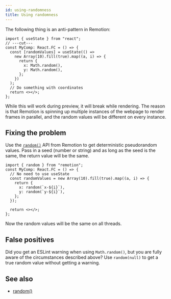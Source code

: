 ```yaml
---
id: using-randomness
title: Using randomness
---
```


The following thing is an anti-pattern in Remotion:

```tsx twoslash
import { useState } from "react";
// ---cut---
const MyComp: React.FC = () => {
  const [randomValues] = useState(() =>
    new Array(10).fill(true).map((a, i) => {
      return {
        x: Math.random(),
        y: Math.random(),
      };
    })
  );
  // Do something with coordinates
  return <></>;
};
```

While this will work during preview, it will break while rendering. The reason is that Remotion is spinning up multiple instances of the webpage to render frames in parallel, and the random values will be different on every instance.

## Fixing the problem

Use the [`random()`](/docs/random) API from Remotion to get deterministic pseudorandom values. Pass in a seed (number or string) and as long as the seed is the same, the return value will be the same.

```tsx twoslash {5-6}
import { random } from "remotion";
const MyComp: React.FC = () => {
  // No need to use useState
  const randomValues = new Array(10).fill(true).map((a, i) => {
    return {
      x: random(`x-${i}`),
      y: random(`y-${i}`),
    };
  });

  return <></>;
};
```

Now the random values will be the same on all threads.

## False positives

Did you get an ESLint warning when using `Math.random()`, but you are fully aware of the circumstances described above? Use `random(null)` to get a true random value without getting a warning.

## See also

- [random()](/docs/random)
